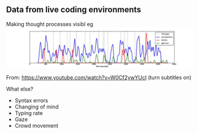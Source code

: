 ## Data from live coding environments

Making thought processes visibl
eg
![livecodethoughtdata](./images/livecodethoughtdata.jpg)

From: https://www.youtube.com/watch?v=W0Cf2ywYUcI
(turn subtitles on)

What else?

- Syntax errors
- Changing of mind
- Typing rate
- Gaze
- Crowd movement
